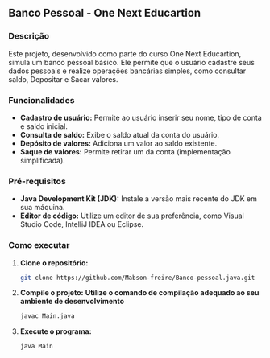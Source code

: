 ## Banco Pessoal - One Next Educartion

### Descrição
Este projeto, desenvolvido como parte do curso One Next Educartion, simula um banco pessoal básico. Ele permite que o usuário cadastre seus dados pessoais e realize operações bancárias simples, como consultar saldo, Depositar e Sacar valores.

### Funcionalidades
* **Cadastro de usuário:** Permite ao usuário inserir seu nome, tipo de conta e saldo inicial.
* **Consulta de saldo:** Exibe o saldo atual da conta do usuário.
* **Depósito de valores:** Adiciona um valor ao saldo existente.
* **Saque de valores:** Permite retirar um da conta (implementação simplificada).

### Pré-requisitos
* **Java Development Kit (JDK):** Instale a versão mais recente do JDK em sua máquina.
* **Editor de código:** Utilize um editor de sua preferência, como Visual Studio Code, IntelliJ IDEA ou Eclipse.

### Como executar
1. **Clone o repositório:**
   ```bash
   git clone https://github.com/Mabson-freire/Banco-pessoal.java.git

2. **Compile o projeto:**
   **Utilize o comando de compilação adequado ao seu ambiente de desenvolvimento**
    ```bash
    javac Main.java

3. **Execute o programa:**
    ```Bash
    java Main
